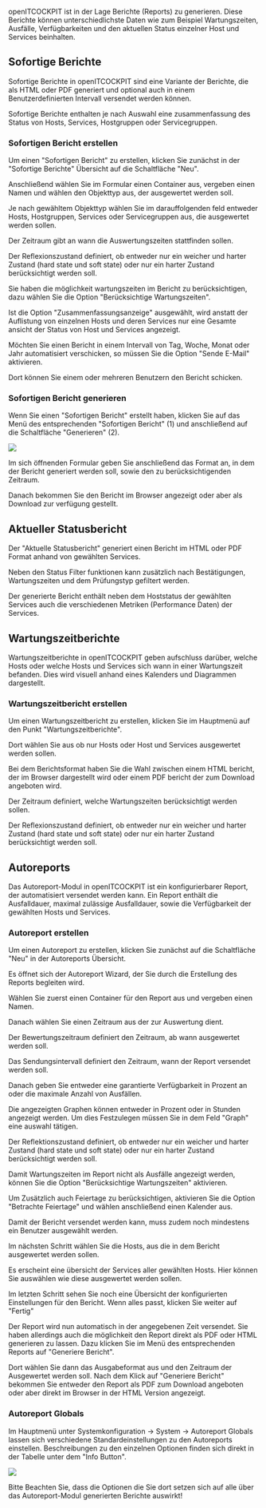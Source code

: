 openITCOCKPIT ist in der Lage Berichte (Reports) zu generieren. Diese Berichte können unterschiedlichste Daten wie zum
Beispiel Wartungszeiten, Ausfälle, Verfügbarkeiten und den aktuellen Status einzelner Host und Services beinhalten.

## Sofortige Berichte

Sofortige Berichte in openITCOCKPIT sind eine Variante der Berichte, die als HTML oder PDF generiert und optional auch
in einem Benutzerdefinierten Intervall versendet werden können.

Sofortige Berichte enthalten je nach Auswahl eine zusammenfassung des Status von Hosts, Services, Hostgruppen oder
Servicegruppen.

### Sofortigen Bericht erstellen

Um einen "Sofortigen Bericht" zu erstellen, klicken Sie zunächst in der "Sofortige Berichte" Übersicht auf die
Schaltfläche "Neu".

Anschließend wählen Sie im Formular einen Container aus, vergeben einen Namen und wählen den Objekttyp aus, der
ausgewertet werden soll.

Je nach gewähltem Objekttyp wählen Sie im darauffolgenden feld entweder Hosts, Hostgruppen, Services oder Servicegruppen
aus, die ausgewertet werden sollen.

Der Zeitraum gibt an wann die Auswertungszeiten stattfinden sollen.

Der Reflexionszustand definiert, ob entweder nur ein weicher und harter Zustand (hard state und soft state) oder nur ein
harter Zustand berücksichtigt werden soll.

Sie haben die möglichkeit wartungszeiten im Bericht zu berücksichtigen, dazu wählen Sie die Option "Berücksichtige
Wartungszeiten".

Ist die Option "Zusammenfassungsanzeige" ausgewählt, wird anstatt der Auflistung von einzelnen Hosts und deren Services
nur eine Gesamte ansicht der Status von Host und Services angezeigt.

Möchten Sie einen Bericht in einem Intervall von Tag, Woche, Monat oder Jahr automatisiert verschicken, so müssen Sie
die Option "Sende E-Mail" aktivieren.

Dort können Sie einem oder mehreren Benutzern den Bericht schicken.

### Sofortigen Bericht generieren

Wenn Sie einen "Sofortigen Bericht" erstellt haben, klicken Sie auf das Menü des entsprechenden "Sofortigen Bericht" (1)
und anschließend auf die Schaltfläche "Generieren" (2).

![](/images/instantreports-generate.png)

Im sich öffnenden Formular geben Sie anschließend das Format an, in dem der Bericht generiert werden soll, sowie den zu
berücksichtigenden Zeitraum.

Danach bekommen Sie den Bericht im Browser angezeigt oder aber als Download zur verfügung gestellt.

## Aktueller Statusbericht

Der "Aktuelle Statusbericht" generiert einen Bericht im HTML oder PDF Format anhand von gewählten Services.

Neben den Status Filter funktionen kann zusätzlich nach Bestätigungen, Wartungszeiten und dem Prüfungstyp gefiltert
werden.

Der generierte Bericht enthält neben dem Hoststatus der gewählten Services auch die verschiedenen Metriken (Performance
Daten) der Services.

## Wartungszeitberichte

Wartungszeitberichte in openITCOCKPIT geben aufschluss darüber, welche Hosts oder welche Hosts und Services sich wann in
einer Wartungszeit befanden. Dies wird visuell anhand eines Kalenders und Diagrammen dargestellt.

### Wartungszeitbericht erstellen

Um einen Wartungszeitbericht zu erstellen, klicken Sie im Hauptmenü auf den Punkt "Wartungszeitberichte".

Dort wählen Sie aus ob nur Hosts oder Host und Services ausgewertet werden sollen.

Bei dem Berichtsformat haben Sie die Wahl zwischen einem HTML bericht, der im Browser dargestellt wird oder einem PDF
bericht der zum Download angeboten wird.

Der Zeitraum definiert, welche Wartungszeiten berücksichtigt werden sollen.

Der Reflexionszustand definiert, ob entweder nur ein weicher und harter Zustand (hard state und soft state) oder nur ein
harter Zustand berücksichtigt werden soll.

## Autoreports

Das Autoreport-Modul in openITCOCKPIT ist ein konfigurierbarer Report, der automatisiert versendet werden kann. Ein
Report enthält die Ausfalldauer, maximal zulässige Ausfalldauer, sowie die Verfügbarkeit der gewählten Hosts und
Services.

### Autoreport erstellen

Um einen Autoreport zu erstellen, klicken Sie zunächst auf die Schaltfläche "Neu" in der Autoreports Übersicht.

Es öffnet sich der Autoreport Wizard, der Sie durch die Erstellung des Reports begleiten wird.

Wählen Sie zuerst einen Container für den Report aus und vergeben einen Namen.

Danach wählen Sie einen Zeitraum aus der zur Auswertung dient.

Der Bewertungszeitraum definiert den Zeitraum, ab wann ausgewertet werden soll.

Das Sendungsintervall definiert den Zeitraum, wann der Report versendet werden soll.

Danach geben Sie entweder eine garantierte Verfügbarkeit in Prozent an oder die maximale Anzahl von Ausfällen.

Die angezeigten Graphen können entweder in Prozent oder in Stunden angezeigt werden. Um dies Festzulegen müssen Sie in
dem Feld "Graph" eine auswahl tätigen.

Der Reflektionszustand definiert, ob entweder nur ein weicher und harter Zustand (hard state und soft state) oder nur
ein harter Zustand berücksichtigt werden soll.

Damit Wartungszeiten im Report nicht als Ausfälle angezeigt werden, können Sie die Option "Berücksichtige
Wartungszeiten" aktivieren.

Um Zusätzlich auch Feiertage zu berücksichtigen, aktivieren Sie die Option "Betrachte Feiertage" und wählen anschließend
einen Kalender aus.

Damit der Bericht versendet werden kann, muss zudem noch mindestens ein Benutzer ausgewählt werden.

Im nächsten Schritt wählen Sie die Hosts, aus die in dem Bericht ausgewertet werden sollen.

Es erscheint eine übersicht der Services aller gewählten Hosts. Hier können Sie auswählen wie diese ausgewertet werden
sollen.

Im letzten Schritt sehen Sie noch eine Übersicht der konfigurierten Einstellungen für den Bericht. Wenn alles passt,
klicken Sie weiter auf "Fertig"

Der Report wird nun automatisch in der angegebenen Zeit versendet. Sie haben allerdings auch die möglichkeit den Report
direkt als PDF oder HTML generieren zu lassen. Dazu klicken Sie im Menü des entsprechenden Reports auf "Generiere
Bericht".

Dort wählen Sie dann das Ausgabeformat aus und den Zeitraum der Ausgewertet werden soll. Nach dem Klick auf "Generiere
Bericht" bekommen Sie entweder den Report als PDF zum Download angeboten oder aber direkt im Browser in der HTML Version
angezeigt.

### Autoreport Globals

Im Hauptmenü unter Systemkonfiguration → System → Autoreport Globals lassen sich verschiedene Standardeinstellungen zu
den Autoreports einstellen. Beschreibungen zu den einzelnen Optionen finden sich direkt in der Tabelle unter dem "Info
Button".

![](/images/autoreportmodule-globalsinfo.png)

Bitte Beachten Sie, dass die Optionen die Sie dort setzen sich auf alle über das Autoreport-Modul generierten Berichte
auswirkt!